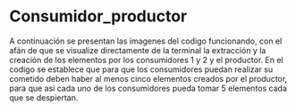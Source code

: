 # Consumidor_productor

A continuación se presentan las imagenes del codigo funcionando, con el afán de que se visualize directamente de la terminal la extracción y la creación de los elementos por los consumidores 1 y 2 y el productor.
En el codigo se establece que para que los consumidores puedan realizar su cometido deben haber al menos cinco elementos creados por el productor, para que así cada uno de los consumidores pueda tomar 5 elementos cada que se despiertan.
